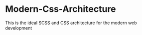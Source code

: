 # Modern-Css-Architecture
This is the ideal SCSS and CSS architecture for the modern web development
